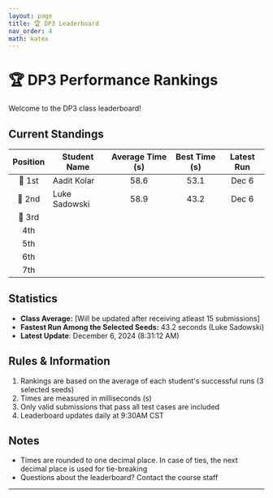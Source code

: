 ```yaml
---
layout: page
title: 🏆 DP3 Leaderboard
nav_order: 4
math: katex
---
```


# 🏆 DP3 Performance Rankings

Welcome to the DP3 class leaderboard!

## Current Standings

| Position | Student Name  | Average Time (s) | Best Time (s) | Latest Run |
| :------: | ------------- | :--------------: | :-----------: | :--------: |
|  🥇 1st  | Aadit Kolar   |       58.6       |     53.1      |   Dec 6    |
|  🥈 2nd  | Luke Sadowski |       58.9       |     43.2      |   Dec 6    |
|  🥉 3rd  |               |                  |               |            |
|   4th    |               |                  |               |            |
|   5th    |               |                  |               |            |
|   6th    |               |                  |               |            |
|   7th    |               |                  |               |            |

## Statistics
- **Class Average:** [Will be updated after receiving atleast 15 submissions]
- **Fastest Run Among the Selected Seeds:** 43.2 seconds (Luke Sadowski)
- **Latest Update**: December 6, 2024 (8:31:12 AM)

## Rules & Information

1. Rankings are based on the average of each student's successful runs (3 selected seeds)
2. Times are measured in milliseconds (s)
3. Only valid submissions that pass all test cases are included
4. Leaderboard updates daily at 9:30AM CST

## Notes

- Times are rounded to one decimal place. In case of ties, the next decimal place is used for tie-breaking
- Questions about the leaderboard? Contact the course staff

---
